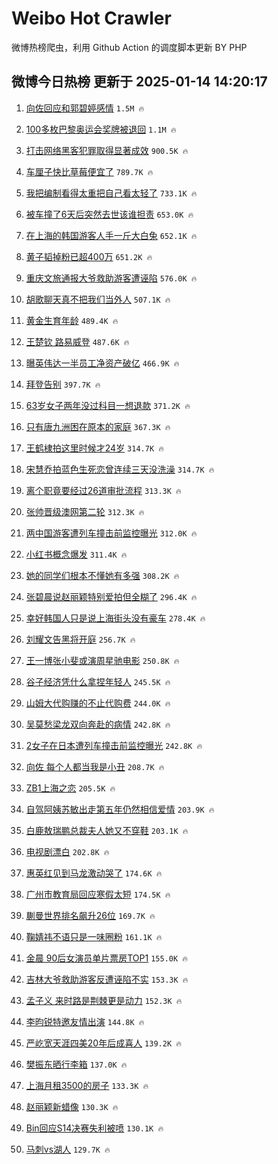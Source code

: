 # Weibo Hot Crawler 



微博热榜爬虫，利用 Github Action 的调度脚本更新 BY PHP 


## 微博今日热榜 更新于 2025-01-14 14:20:17 
1. [向佐回应和郭碧婷感情](https://s.weibo.com/weibo?q=%E5%90%91%E4%BD%90%E5%9B%9E%E5%BA%94%E5%92%8C%E9%83%AD%E7%A2%A7%E5%A9%B7%E6%84%9F%E6%83%85&t=31&band_rank=1&Refer=top) `1.5M 🔥` 

1. [100多枚巴黎奥运会奖牌被退回](https://s.weibo.com/weibo?q=%23100%E5%A4%9A%E6%9E%9A%E5%B7%B4%E9%BB%8E%E5%A5%A5%E8%BF%90%E4%BC%9A%E5%A5%96%E7%89%8C%E8%A2%AB%E9%80%80%E5%9B%9E%23&t=31&band_rank=2&Refer=top) `1.1M 🔥` 

1. [打击网络黑客犯罪取得显著成效](https://s.weibo.com/weibo?q=%23%E6%89%93%E5%87%BB%E7%BD%91%E7%BB%9C%E9%BB%91%E5%AE%A2%E7%8A%AF%E7%BD%AA%E5%8F%96%E5%BE%97%E6%98%BE%E8%91%97%E6%88%90%E6%95%88%23&t=31&band_rank=3&Refer=top) `900.5K 🔥` 

1. [车厘子快比草莓便宜了](https://s.weibo.com/weibo?q=%23%E8%BD%A6%E5%8E%98%E5%AD%90%E5%BF%AB%E6%AF%94%E8%8D%89%E8%8E%93%E4%BE%BF%E5%AE%9C%E4%BA%86%23&t=31&band_rank=4&Refer=top) `789.7K 🔥` 

1. [我把编制看得太重把自己看太轻了](https://s.weibo.com/weibo?q=%23%E6%88%91%E6%8A%8A%E7%BC%96%E5%88%B6%E7%9C%8B%E5%BE%97%E5%A4%AA%E9%87%8D%E6%8A%8A%E8%87%AA%E5%B7%B1%E7%9C%8B%E5%A4%AA%E8%BD%BB%E4%BA%86%23&t=31&band_rank=5&Refer=top) `733.1K 🔥` 

1. [被车撞了6天后突然去世该谁担责](https://s.weibo.com/weibo?q=%23%E8%A2%AB%E8%BD%A6%E6%92%9E%E4%BA%866%E5%A4%A9%E5%90%8E%E7%AA%81%E7%84%B6%E5%8E%BB%E4%B8%96%E8%AF%A5%E8%B0%81%E6%8B%85%E8%B4%A3%23&t=31&band_rank=6&Refer=top) `653.0K 🔥` 

1. [在上海的韩国游客人手一斤大白兔](https://s.weibo.com/weibo?q=%23%E5%9C%A8%E4%B8%8A%E6%B5%B7%E7%9A%84%E9%9F%A9%E5%9B%BD%E6%B8%B8%E5%AE%A2%E4%BA%BA%E6%89%8B%E4%B8%80%E6%96%A4%E5%A4%A7%E7%99%BD%E5%85%94%23&t=31&band_rank=7&Refer=top) `652.1K 🔥` 

1. [黄子韬掉粉已超400万](https://s.weibo.com/weibo?q=%23%E9%BB%84%E5%AD%90%E9%9F%AC%E6%8E%89%E7%B2%89%E5%B7%B2%E8%B6%85400%E4%B8%87%23&t=31&band_rank=8&Refer=top) `651.2K 🔥` 

1. [重庆文旅通报大爷救助游客遭诬陷](https://s.weibo.com/weibo?q=%23%E9%87%8D%E5%BA%86%E6%96%87%E6%97%85%E9%80%9A%E6%8A%A5%E5%A4%A7%E7%88%B7%E6%95%91%E5%8A%A9%E6%B8%B8%E5%AE%A2%E9%81%AD%E8%AF%AC%E9%99%B7%23&t=31&band_rank=9&Refer=top) `576.0K 🔥` 

1. [胡歌聊天真不把我们当外人](https://s.weibo.com/weibo?q=%E8%83%A1%E6%AD%8C%E8%81%8A%E5%A4%A9%E7%9C%9F%E4%B8%8D%E6%8A%8A%E6%88%91%E4%BB%AC%E5%BD%93%E5%A4%96%E4%BA%BA&t=31&band_rank=10&Refer=top) `507.1K 🔥` 

1. [黄金生育年龄](https://s.weibo.com/weibo?q=%E9%BB%84%E9%87%91%E7%94%9F%E8%82%B2%E5%B9%B4%E9%BE%84&t=31&band_rank=11&Refer=top) `489.4K 🔥` 

1. [王楚钦 路易威登](https://s.weibo.com/weibo?q=%E7%8E%8B%E6%A5%9A%E9%92%A6%20%E8%B7%AF%E6%98%93%E5%A8%81%E7%99%BB&t=31&band_rank=12&Refer=top) `487.6K 🔥` 

1. [曝英伟达一半员工净资产破亿](https://s.weibo.com/weibo?q=%23%E6%9B%9D%E8%8B%B1%E4%BC%9F%E8%BE%BE%E4%B8%80%E5%8D%8A%E5%91%98%E5%B7%A5%E5%87%80%E8%B5%84%E4%BA%A7%E7%A0%B4%E4%BA%BF%23&t=31&band_rank=13&Refer=top) `466.9K 🔥` 

1. [拜登告别](https://s.weibo.com/weibo?q=%23%E6%8B%9C%E7%99%BB%E5%91%8A%E5%88%AB%23&t=31&band_rank=14&Refer=top) `397.7K 🔥` 

1. [63岁女子两年没过科目一想退款](https://s.weibo.com/weibo?q=%2363%E5%B2%81%E5%A5%B3%E5%AD%90%E4%B8%A4%E5%B9%B4%E6%B2%A1%E8%BF%87%E7%A7%91%E7%9B%AE%E4%B8%80%E6%83%B3%E9%80%80%E6%AC%BE%23&t=31&band_rank=15&Refer=top) `371.2K 🔥` 

1. [只有唐九洲困在原本的家庭](https://s.weibo.com/weibo?q=%E5%8F%AA%E6%9C%89%E5%94%90%E4%B9%9D%E6%B4%B2%E5%9B%B0%E5%9C%A8%E5%8E%9F%E6%9C%AC%E7%9A%84%E5%AE%B6%E5%BA%AD&t=31&band_rank=16&Refer=top) `367.3K 🔥` 

1. [王鹤棣拍这里时候才24岁](https://s.weibo.com/weibo?q=%23%E7%8E%8B%E9%B9%A4%E6%A3%A3%E6%8B%8D%E8%BF%99%E9%87%8C%E6%97%B6%E5%80%99%E6%89%8D24%E5%B2%81%23&t=31&band_rank=17&Refer=top) `314.7K 🔥` 

1. [宋慧乔拍蓝色生死恋曾连续三天没洗澡](https://s.weibo.com/weibo?q=%23%E5%AE%8B%E6%85%A7%E4%B9%94%E6%8B%8D%E8%93%9D%E8%89%B2%E7%94%9F%E6%AD%BB%E6%81%8B%E6%9B%BE%E8%BF%9E%E7%BB%AD%E4%B8%89%E5%A4%A9%E6%B2%A1%E6%B4%97%E6%BE%A1%23&t=31&band_rank=18&Refer=top) `314.7K 🔥` 

1. [离个职竟要经过26道审批流程](https://s.weibo.com/weibo?q=%23%E7%A6%BB%E4%B8%AA%E8%81%8C%E7%AB%9F%E8%A6%81%E7%BB%8F%E8%BF%8726%E9%81%93%E5%AE%A1%E6%89%B9%E6%B5%81%E7%A8%8B%23&t=31&band_rank=19&Refer=top) `313.3K 🔥` 

1. [张帅晋级澳网第二轮](https://s.weibo.com/weibo?q=%E5%BC%A0%E5%B8%85%E6%99%8B%E7%BA%A7%E6%BE%B3%E7%BD%91%E7%AC%AC%E4%BA%8C%E8%BD%AE&t=31&band_rank=20&Refer=top) `312.3K 🔥` 

1. [两中国游客遭列车撞击前监控曝光](https://s.weibo.com/weibo?q=%23%E4%B8%A4%E4%B8%AD%E5%9B%BD%E6%B8%B8%E5%AE%A2%E9%81%AD%E5%88%97%E8%BD%A6%E6%92%9E%E5%87%BB%E5%89%8D%E7%9B%91%E6%8E%A7%E6%9B%9D%E5%85%89%23&t=31&band_rank=21&Refer=top) `312.0K 🔥` 

1. [小红书概念爆发](https://s.weibo.com/weibo?q=%23%E5%B0%8F%E7%BA%A2%E4%B9%A6%E6%A6%82%E5%BF%B5%E7%88%86%E5%8F%91%23&t=31&band_rank=22&Refer=top) `311.4K 🔥` 

1. [她的同学们根本不懂她有多强](https://s.weibo.com/weibo?q=%E5%A5%B9%E7%9A%84%E5%90%8C%E5%AD%A6%E4%BB%AC%E6%A0%B9%E6%9C%AC%E4%B8%8D%E6%87%82%E5%A5%B9%E6%9C%89%E5%A4%9A%E5%BC%BA&t=31&band_rank=23&Refer=top) `308.2K 🔥` 

1. [张碧晨说赵丽颖特别爱拍但全糊了](https://s.weibo.com/weibo?q=%23%E5%BC%A0%E7%A2%A7%E6%99%A8%E8%AF%B4%E8%B5%B5%E4%B8%BD%E9%A2%96%E7%89%B9%E5%88%AB%E7%88%B1%E6%8B%8D%E4%BD%86%E5%85%A8%E7%B3%8A%E4%BA%86%23&t=31&band_rank=24&Refer=top) `296.4K 🔥` 

1. [幸好韩国人只是说上海街头没有豪车](https://s.weibo.com/weibo?q=%23%E5%B9%B8%E5%A5%BD%E9%9F%A9%E5%9B%BD%E4%BA%BA%E5%8F%AA%E6%98%AF%E8%AF%B4%E4%B8%8A%E6%B5%B7%E8%A1%97%E5%A4%B4%E6%B2%A1%E6%9C%89%E8%B1%AA%E8%BD%A6%23&t=31&band_rank=25&Refer=top) `278.4K 🔥` 

1. [刘耀文告黑将开庭](https://s.weibo.com/weibo?q=%23%E5%88%98%E8%80%80%E6%96%87%E5%91%8A%E9%BB%91%E5%B0%86%E5%BC%80%E5%BA%AD%23&t=31&band_rank=26&Refer=top) `256.7K 🔥` 

1. [王一博张小斐或演周星驰电影](https://s.weibo.com/weibo?q=%23%E7%8E%8B%E4%B8%80%E5%8D%9A%E5%BC%A0%E5%B0%8F%E6%96%90%E6%88%96%E6%BC%94%E5%91%A8%E6%98%9F%E9%A9%B0%E7%94%B5%E5%BD%B1%23&t=31&band_rank=27&Refer=top) `250.8K 🔥` 

1. [谷子经济凭什么拿捏年轻人](https://s.weibo.com/weibo?q=%E8%B0%B7%E5%AD%90%E7%BB%8F%E6%B5%8E%E5%87%AD%E4%BB%80%E4%B9%88%E6%8B%BF%E6%8D%8F%E5%B9%B4%E8%BD%BB%E4%BA%BA&t=31&band_rank=28&Refer=top) `245.5K 🔥` 

1. [山姆大代购赚的不止代购费](https://s.weibo.com/weibo?q=%E5%B1%B1%E5%A7%86%E5%A4%A7%E4%BB%A3%E8%B4%AD%E8%B5%9A%E7%9A%84%E4%B8%8D%E6%AD%A2%E4%BB%A3%E8%B4%AD%E8%B4%B9&t=31&band_rank=29&Refer=top) `244.0K 🔥` 

1. [吴莫愁梁龙双向奔赴的病情](https://s.weibo.com/weibo?q=%E5%90%B4%E8%8E%AB%E6%84%81%E6%A2%81%E9%BE%99%E5%8F%8C%E5%90%91%E5%A5%94%E8%B5%B4%E7%9A%84%E7%97%85%E6%83%85&t=31&band_rank=30&Refer=top) `242.8K 🔥` 

1. [2女子在日本遭列车撞击前监控曝光](https://s.weibo.com/weibo?q=%232%E5%A5%B3%E5%AD%90%E5%9C%A8%E6%97%A5%E6%9C%AC%E9%81%AD%E5%88%97%E8%BD%A6%E6%92%9E%E5%87%BB%E5%89%8D%E7%9B%91%E6%8E%A7%E6%9B%9D%E5%85%89%23&t=31&band_rank=31&Refer=top) `242.8K 🔥` 

1. [向佐 每个人都当我是小丑](https://s.weibo.com/weibo?q=%E5%90%91%E4%BD%90%20%E6%AF%8F%E4%B8%AA%E4%BA%BA%E9%83%BD%E5%BD%93%E6%88%91%E6%98%AF%E5%B0%8F%E4%B8%91&t=31&band_rank=32&Refer=top) `208.7K 🔥` 

1. [ZB1上海之恋](https://s.weibo.com/weibo?q=ZB1%E4%B8%8A%E6%B5%B7%E4%B9%8B%E6%81%8B&t=31&band_rank=33&Refer=top) `205.5K 🔥` 

1. [自驾阿姨苏敏出走第五年仍然相信爱情](https://s.weibo.com/weibo?q=%E8%87%AA%E9%A9%BE%E9%98%BF%E5%A7%A8%E8%8B%8F%E6%95%8F%E5%87%BA%E8%B5%B0%E7%AC%AC%E4%BA%94%E5%B9%B4%E4%BB%8D%E7%84%B6%E7%9B%B8%E4%BF%A1%E7%88%B1%E6%83%85&t=31&band_rank=34&Refer=top) `203.9K 🔥` 

1. [白鹿敖瑞鹏总裁夫人她又不穿鞋](https://s.weibo.com/weibo?q=%23%E7%99%BD%E9%B9%BF%E6%95%96%E7%91%9E%E9%B9%8F%E6%80%BB%E8%A3%81%E5%A4%AB%E4%BA%BA%E5%A5%B9%E5%8F%88%E4%B8%8D%E7%A9%BF%E9%9E%8B%23&t=31&band_rank=35&Refer=top) `203.1K 🔥` 

1. [电视剧漂白](https://s.weibo.com/weibo?q=%E7%94%B5%E8%A7%86%E5%89%A7%E6%BC%82%E7%99%BD&t=31&band_rank=36&Refer=top) `202.8K 🔥` 

1. [惠英红见到马龙激动哭了](https://s.weibo.com/weibo?q=%23%E6%83%A0%E8%8B%B1%E7%BA%A2%E8%A7%81%E5%88%B0%E9%A9%AC%E9%BE%99%E6%BF%80%E5%8A%A8%E5%93%AD%E4%BA%86%23&t=31&band_rank=37&Refer=top) `174.6K 🔥` 

1. [广州市教育局回应寒假太短](https://s.weibo.com/weibo?q=%23%E5%B9%BF%E5%B7%9E%E5%B8%82%E6%95%99%E8%82%B2%E5%B1%80%E5%9B%9E%E5%BA%94%E5%AF%92%E5%81%87%E5%A4%AA%E7%9F%AD%23&t=31&band_rank=38&Refer=top) `174.5K 🔥` 

1. [蒯曼世界排名飙升26位](https://s.weibo.com/weibo?q=%23%E8%92%AF%E6%9B%BC%E4%B8%96%E7%95%8C%E6%8E%92%E5%90%8D%E9%A3%99%E5%8D%8726%E4%BD%8D%23&t=31&band_rank=39&Refer=top) `169.7K 🔥` 

1. [鞠婧祎不语只是一味圈粉](https://s.weibo.com/weibo?q=%E9%9E%A0%E5%A9%A7%E7%A5%8E%E4%B8%8D%E8%AF%AD%E5%8F%AA%E6%98%AF%E4%B8%80%E5%91%B3%E5%9C%88%E7%B2%89&t=31&band_rank=40&Refer=top) `161.1K 🔥` 

1. [金晨 90后女演员单片票房TOP1](https://s.weibo.com/weibo?q=%E9%87%91%E6%99%A8%2090%E5%90%8E%E5%A5%B3%E6%BC%94%E5%91%98%E5%8D%95%E7%89%87%E7%A5%A8%E6%88%BFTOP1&t=31&band_rank=41&Refer=top) `155.0K 🔥` 

1. [吉林大爷救助游客反遭诬陷不实](https://s.weibo.com/weibo?q=%23%E5%90%89%E6%9E%97%E5%A4%A7%E7%88%B7%E6%95%91%E5%8A%A9%E6%B8%B8%E5%AE%A2%E5%8F%8D%E9%81%AD%E8%AF%AC%E9%99%B7%E4%B8%8D%E5%AE%9E%23&t=31&band_rank=42&Refer=top) `153.3K 🔥` 

1. [孟子义 来时路是荆棘更是动力](https://s.weibo.com/weibo?q=%E5%AD%9F%E5%AD%90%E4%B9%89%20%E6%9D%A5%E6%97%B6%E8%B7%AF%E6%98%AF%E8%8D%86%E6%A3%98%E6%9B%B4%E6%98%AF%E5%8A%A8%E5%8A%9B&t=31&band_rank=43&Refer=top) `152.3K 🔥` 

1. [李昀锐特邀友情出演](https://s.weibo.com/weibo?q=%23%E6%9D%8E%E6%98%80%E9%94%90%E7%89%B9%E9%82%80%E5%8F%8B%E6%83%85%E5%87%BA%E6%BC%94%23&t=31&band_rank=44&Refer=top) `144.8K 🔥` 

1. [严屹宽天涯四美20年后成喜人](https://s.weibo.com/weibo?q=%E4%B8%A5%E5%B1%B9%E5%AE%BD%E5%A4%A9%E6%B6%AF%E5%9B%9B%E7%BE%8E20%E5%B9%B4%E5%90%8E%E6%88%90%E5%96%9C%E4%BA%BA&t=31&band_rank=45&Refer=top) `139.2K 🔥` 

1. [樊振东晒行李箱](https://s.weibo.com/weibo?q=%23%E6%A8%8A%E6%8C%AF%E4%B8%9C%E6%99%92%E8%A1%8C%E6%9D%8E%E7%AE%B1%23&t=31&band_rank=46&Refer=top) `137.0K 🔥` 

1. [上海月租3500的房子](https://s.weibo.com/weibo?q=%E4%B8%8A%E6%B5%B7%E6%9C%88%E7%A7%9F3500%E7%9A%84%E6%88%BF%E5%AD%90&t=31&band_rank=47&Refer=top) `133.3K 🔥` 

1. [赵丽颖新蜡像](https://s.weibo.com/weibo?q=%23%E8%B5%B5%E4%B8%BD%E9%A2%96%E6%96%B0%E8%9C%A1%E5%83%8F%23&t=31&band_rank=48&Refer=top) `130.3K 🔥` 

1. [Bin回应S14决赛失利被喷](https://s.weibo.com/weibo?q=%23Bin%E5%9B%9E%E5%BA%94S14%E5%86%B3%E8%B5%9B%E5%A4%B1%E5%88%A9%E8%A2%AB%E5%96%B7%23&t=31&band_rank=49&Refer=top) `130.1K 🔥` 

1. [马刺vs湖人](https://s.weibo.com/weibo?q=%23%E9%A9%AC%E5%88%BAvs%E6%B9%96%E4%BA%BA%23&t=31&band_rank=50&Refer=top) `129.7K 🔥` 

